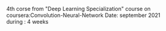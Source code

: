 4th corse from "Deep Learning Specialization" course on coursera:Convolution-Neural-Network
Date: september 2021  
during : 4 weeks

